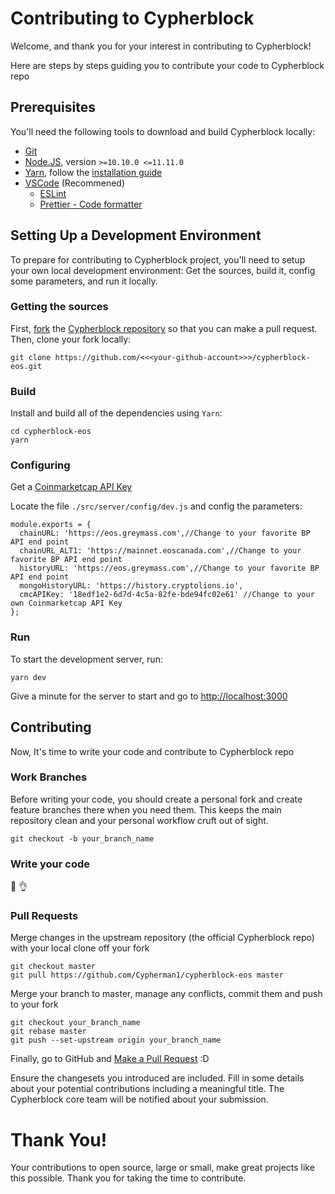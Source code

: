 # Contributing to Cypherblock

Welcome, and thank you for your interest in contributing to Cypherblock!

Here are steps by steps guiding you to contribute your code to Cypherblock repo

## Prerequisites

You'll need the following tools to download and build Cypherblock locally:

- [Git](https://git-scm.com)
- [Node.JS](https://nodejs.org/en/), version `>=10.10.0 <=11.11.0`
- [Yarn](https://yarnpkg.com/en/), follow the [installation guide](https://yarnpkg.com/en/docs/install)
- [VSCode](https://code.visualstudio.com/) (Recommened)
  - [ESLint](https://github.com/Microsoft/vscode-eslint)
  - [Prettier - Code formatter](https://github.com/prettier/prettier-vscode)

## Setting Up a Development Environment

To prepare for contributing to Cypherblock project, you'll need to setup your own local development environment: Get the sources, build it, config some parameters, and run it locally.

### Getting the sources

First, [fork](https://help.github.com/en/articles/fork-a-repo) the [Cypherblock repository](https://github.com/Cypherman1/cypherblock-eos) so that you can make a pull request. Then, clone your fork locally:

```
git clone https://github.com/<<<your-github-account>>>/cypherblock-eos.git
```

### Build

Install and build all of the dependencies using `Yarn`:

```
cd cypherblock-eos
yarn
```

### Configuring

Get a [Coinmarketcap API Key](https://coinmarketcap.com/api/)

Locate the file `./src/server/config/dev.js` and config the parameters:

```
module.exports = {
  chainURL: 'https://eos.greymass.com',//Change to your favorite BP API end point
  chainURL_ALT1: 'https://mainnet.eoscanada.com',//Change to your favorite BP API end point
  historyURL: 'https://eos.greymass.com',//Change to your favorite BP API end point
  mongoHistoryURL: 'https://history.cryptolions.io',
  cmcAPIKey: '18edf1e2-6d7d-4c5a-82fe-bde94fc02e61' //Change to your own Coinmarketcap API Key
};
```

### Run

To start the development server, run:

```
yarn dev
```

Give a minute for the server to start and go to [http://localhost:3000](http://localhost:3000)

## Contributing

Now, It's time to write your code and contribute to Cypherblock repo

### Work Branches

Before writing your code, you should create a personal fork and create feature branches there when you need them. This keeps the main repository clean and your personal workflow cruft out of sight.

```
git checkout -b your_branch_name
```

### Write your code

:honeybee: :ok_hand:

### Pull Requests

Merge changes in the upstream repository (the official Cypherblock repo) with your local clone off your fork

```
git checkout master
git pull https://github.com/Cypherman1/cypherblock-eos master
```

Merge your branch to master, manage any conflicts, commit them and push to your fork

```
git checkout your_branch_name
git rebase master
git push --set-upstream origin your_branch_name
```

Finally, go to GitHub and [Make a Pull Request](https://help.github.com/en/articles/creating-a-pull-request) :D

Ensure the changesets you introduced are included. Fill in some details about your potential contributions including a meaningful title. The Cypherblock core team will be notified about your submission.

# Thank You!

Your contributions to open source, large or small, make great projects like this possible. Thank you for taking the time to contribute.
